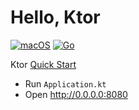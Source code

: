 # Hello, Ktor

[![macOS](https://img.shields.io/badge/macOS-BigSur-black)](https://developer.apple.com/macos/)
[![Go](https://img.shields.io/badge/Ktor-1.3.2-orange)](https://ktor.io/)

Ktor [Quick Start](https://ktor.io/quickstart/index.html)

- Run `Application.kt`
- Open http://0.0.0.0:8080
